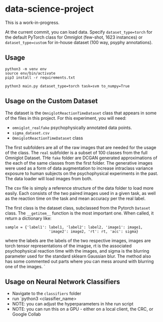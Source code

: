 # data-science-project

This is a work-in-progress. 

At the current commit, you can load data. Specify `dataset_type=torch` for the default PyTorch class
for Omniglot (few-shot, 1623 instances) or `dataset_type=custom` for in-house dataset (100 way, psyphy annotations).

## Usage
```
python3 -m venv env
source env/bin/activate
pip3 install -r requirements.txt
```

```
python3 main.py dataset_type=torch task=svm to_numpy=True
```

## Usage on the Custom Dataset

The dataset is the `OmniglotReactionTimeDataset` class that appears in some of the files in this project. For this experiment, you will need: 

- `omniglot_realfake` psychophysically annotated data points.
- `sigma_dataset.csv`
- `OmniglotReactionTimeDataset` class

The first subfolders are all of the raw images that are needed for the usage of the class. The `real` subfolder is a subset of 100 classes from the full Omniglot Dataset. THe `fake` folder are DCGAN generated approximations of the each of the same classes from the first folder. The generative images were used as a form of data augmentation to increase intraclass variance exposure to human subjects on the psychophysical experiments in the past. The data loader will load images from both. 

The csv file is simply a reference structure of the data folder to load more easily. Each consists of the two paired images used in a given task, as well as the reaction time on the task and mean accuracy per the real label. 

The first class is the dataset class, subclassed from the Pytorch `Dataset` class. The `__getitem__` function is the most important one. When called, it return a dictionary like: 
```       
sample = {'label1': label1, 'label2': label2, 'image1': image1,
                    'image2': image2, 'rt': rt, 'acc': sigma} 
```
where the labels are the labels of the two respective images, images are torch tensor representations of the imagse, rt is the associated psychophysical reaction time with the images, and sigma is the blurring parameter used for the standard sklearn Gaussian blur. The method also has some commented out parts where you can mess around with blurring one of the images.
`
## Usage on Neural Network Classifiers

- Navigate to the `classifiers` folder
- run `python3 <classifier_name> 
- NOTE: you can adjust the hyperparameters in hhe run script
- NOTE: you can run this on a GPU - either on a local client, the CRC, or Google Collab